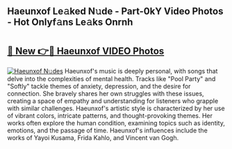 ## Haeunxof Le𝚊ked N𝚞de - Part-0kY Video Photos - Hot Onlyf𝚊ns Le𝚊ks Onrnh

# <h2><a href="http://ab2199.deff.icu/?id=Haeunxof">🔗 New 👉🔴 Haeunxof VIDEO Photos</a></h2>

[![Haeunxof N𝚞des](https://i.imgur.com/rIISA9y.gif)](http://ab2199.deff.icu/?id=Haeunxof)
Haeunxof's music is deeply personal, with songs that delve into the complexities of mental health. Tracks like "Pool Party" and "Softly" tackle themes of anxiety, depression, and the desire for connection. She bravely shares her own struggles with these issues, creating a space of empathy and understanding for listeners who grapple with similar challenges. Haeunxof's artistic style is characterized by her use of vibrant colors, intricate patterns, and thought-provoking themes. Her works often explore the human condition, examining topics such as identity, emotions, and the passage of time. Haeunxof's influences include the works of Yayoi Kusama, Frida Kahlo, and Vincent van Gogh.
